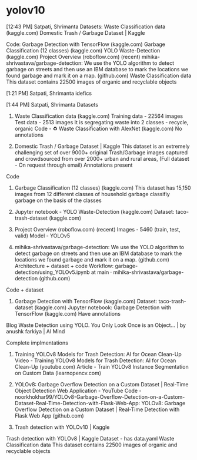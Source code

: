 # yolov10

[12:43 PM] Satpati, Shrimanta
Datasets:
Waste Classification data (kaggle.com)
Domestic Trash / Garbage Dataset | Kaggle
 
 
Code:
Garbage Detection with TensorFlow (kaggle.com)
Garbage Classification (12 classes) (kaggle.com)
YOLO Waste-Detection (kaggle.com)
Project Overview (roboflow.com) (recent)
mihika-shrivastava/garbage-detection: We use the YOLO algorithm to detect garbage on streets and then use an IBM database to mark the locations we found garbage and mark it on a map. (github.com)
Waste Classification data
This dataset contains 22500 images of organic and recyclable objects
 
[1:21 PM] Satpati, Shrimanta
idefics
 
[1:44 PM] Satpati, Shrimanta
Datasets
1. Waste Classification data (kaggle.com)
Training data - 22564 images  Test data - 2513 images
It is segregating waste into 2 classes - recycle, organic
Code - ♻️ Waste Classification with AlexNet (kaggle.com)
No annotations
 
2. Domestic Trash / Garbage Dataset | Kaggle
This dataset is an extremely challenging set of over 9000+ original Trash/Garbage images captured and crowdsourced from over 2000+ urban and rural areas,
(Full dataset - On request through email)
Annotations present
 
Code
1. Garbage Classification (12 classes) (kaggle.com)
This dataset has 15,150 images from 12 different classes of household garbage
classifiy garbage on the basis of the classes
 
2. Jupyter notebook - YOLO Waste-Detection (kaggle.com)
Dataset: taco-trash-dataset (kaggle.com)
 
3. Project Overview (roboflow.com) (recent)
Images - 5460 (train, test, valid)
Model - YOLOv5
 
4. mihika-shrivastava/garbage-detection: We use the YOLO algorithm to detect garbage on streets and then use an IBM database to mark the locations we found garbage and mark it on a map. (github.com)
Architecture + dataset + code
Workflow: garbage-detection/using_YOLOv5.ipynb at main · mihika-shrivastava/garbage-detection (github.com)
 
Code + dataset
1. Garbage Detection with TensorFlow (kaggle.com)
Dataset: taco-trash-dataset (kaggle.com)
Jupyter notebook: Garbage Detection with TensorFlow (kaggle.com)
Have annotations
 
Blog
Waste Detection using YOLO. You Only Look Once is an Object… | by anushk farkiya | AI Mind
 
Complete implmentations
1. Training YOLOv8 Models for Trash Detection: AI for Ocean Clean-Up
Video - Training YOLOv8 Models for Trash Detection: AI for Ocean Clean-Up (youtube.com)
Article - Train YOLOv8 Instance Segmentation on Custom Data (learnopencv.com)
 
2. YOLOv8: Garbage Overflow Detection on a Custom Dataset | Real-Time Object Detection Web Application - YouTube
Code - noorkhokhar99/YOLOv8-Garbage-Overflow-Detection-on-a-Custom-Dataset-Real-Time-Detection-with-Flask-Web-App: YOLOv8: Garbage Overflow Detection on a Custom Dataset | Real-Time Detection with Flask Web App (github.com)
 
3. Trash detection with YOLOv10 | Kaggle
 
Trash detection with YOLOv8 | Kaggle
Dataset - has data.yaml
Waste Classification data
This dataset contains 22500 images of organic and recyclable objects
 
